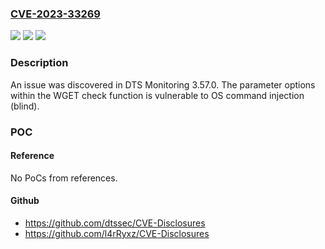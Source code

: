 ### [CVE-2023-33269](https://cve.mitre.org/cgi-bin/cvename.cgi?name=CVE-2023-33269)
![](https://img.shields.io/static/v1?label=Product&message=n%2Fa&color=blue)
![](https://img.shields.io/static/v1?label=Version&message=n%2Fa&color=blue)
![](https://img.shields.io/static/v1?label=Vulnerability&message=n%2Fa&color=brighgreen)

### Description

An issue was discovered in DTS Monitoring 3.57.0. The parameter options within the WGET check function is vulnerable to OS command injection (blind).

### POC

#### Reference
No PoCs from references.

#### Github
- https://github.com/dtssec/CVE-Disclosures
- https://github.com/l4rRyxz/CVE-Disclosures

